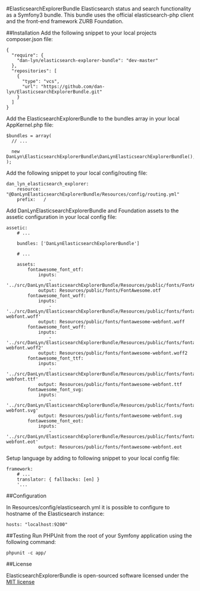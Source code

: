 #ElasticsearchExplorerBundle
Elasticsearch status and search functionality as a Symfony3 bundle. This bundle uses the official elasticsearch-php client and the front-end framework ZURB Foundation.

##Installation
Add the following snippet to your local projects composer.json file:
```
{
  "require": {
    "dan-lyn/elasticsearch-explorer-bundle": "dev-master"
  },
  "repositories": [
    {
      "type": "vcs",
      "url": "https://github.com/dan-lyn/ElasticsearchExplorerBundle.git"
    }
  ]
}
```

Add the ElasticsearchExplorerBundle to the bundles array in your local AppKernel.php file:
```
$bundles = array(
  // ...

  new DanLyn\ElasticsearchExplorerBundle\DanLynElasticsearchExplorerBundle(),
);
```

Add the following snippet to your local config/routing file:
```
dan_lyn_elasticsearch_explorer:
    resource: "@DanLynElasticsearchExplorerBundle/Resources/config/routing.yml"
    prefix:   /
```

Add DanLynElasticsearchExplorerBundle and Foundation assets to the assetic configuration in your local config file:
```
assetic:
    # ...

    bundles: ['DanLynElasticsearchExplorerBundle']

    # ...

    assets:
        fontawesome_font_otf:
            inputs:
                - '../src/DanLyn/ElasticsearchExplorerBundle/Resources/public/fonts/FontAwesome.otf'
            output: Resources/public/fonts/FontAwesome.otf
        fontawesome_font_woff:
            inputs:
                - '../src/DanLyn/ElasticsearchExplorerBundle/Resources/public/fonts/fontawesome-webfont.woff'
            output: Resources/public/fonts/fontawesome-webfont.woff
        fontawesome_font_woff:
            inputs:
                - '../src/DanLyn/ElasticsearchExplorerBundle/Resources/public/fonts/fontawesome-webfont.woff2'
            output: Resources/public/fonts/fontawesome-webfont.woff2
        fontawesome_font_ttf:
            inputs:
                - '../src/DanLyn/ElasticsearchExplorerBundle/Resources/public/fonts/fontawesome-webfont.ttf'
            output: Resources/public/fonts/fontawesome-webfont.ttf
        fontawesome_font_svg:
            inputs:
                - '../src/DanLyn/ElasticsearchExplorerBundle/Resources/public/fonts/fontawesome-webfont.svg'
            output: Resources/public/fonts/fontawesome-webfont.svg
        fontawesome_font_eot:
            inputs:
                - '../src/DanLyn/ElasticsearchExplorerBundle/Resources/public/fonts/fontawesome-webfont.eot'
            output: Resources/public/fonts/fontawesome-webfont.eot
```

Setup language by adding to following snippet to your local config file:
```
framework:
    # ...
    translator: { fallbacks: [en] }
    '...
```

##Configuration

In Resources/config/elasticsearch.yml it is possible to configure to hostname of the Elasticsearch instance:
```
hosts: "localhost:9200"
```

##Testing
Run PHPUnit from the root of your Symfony application using the following command:
```
phpunit -c app/
```

##License

ElasticsearchExplorerBundle is open-sourced software licensed under the [MIT license](http://opensource.org/licenses/MIT)
